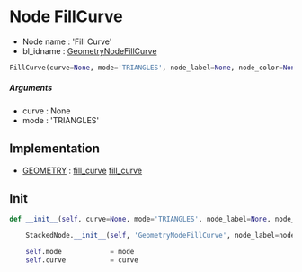 # Node FillCurve

- Node name : 'Fill Curve'
- bl_idname : [GeometryNodeFillCurve](https://docs.blender.org/api/current/bpy.types.GeometryNodeFillCurve.html)


``` python
FillCurve(curve=None, mode='TRIANGLES', node_label=None, node_color=None)
```
##### Arguments

- curve : None
- mode : 'TRIANGLES'

## Implementation

- [GEOMETRY](/docs/GeoNodes/socket_GEOMETRY.md) : [fill_curve](/docs/GeoNodes/socket_GEOMETRY.md#fill_curve) [fill_curve](/docs/GeoNodes/socket_GEOMETRY.md#fill_curve)

## Init

``` python
def __init__(self, curve=None, mode='TRIANGLES', node_label=None, node_color=None):

    StackedNode.__init__(self, 'GeometryNodeFillCurve', node_label=node_label, node_color=node_color)

    self.mode            = mode
    self.curve           = curve
```
